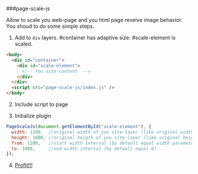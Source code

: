 ###page-scale-js

Allow to scale you web-page and you html page reveive image behavior. You shoud to do some simple steps.

1. Add to `div` layers. #container has adaptive size. #scale-element is scaled.
```html
<body>
  <div id="container">
    <div id="scale-element">
      <!-- You site content  -->
    </div>
  </div>
  <script src="page-scale-js/index.js" />
</body>
```

2. Include script to page

3. Initialize plugin
```js
PageScaleJs(document.getElementById("scale-element"), {
  width: 1200,  //original width of you site-layer (like original width of image)
  height: 1000, //original heigth of you site-layer (like original height of image)
  from: 1200,   //start width interval (by default equal width parametr)
  to: 1000,     //end width interval (by default equal 0)
});
```

4. [Profit!!!](http://lexich.github.io/page-scale-js)
